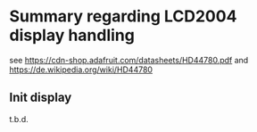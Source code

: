Summary regarding LCD2004 display handling
==========================================

see https://cdn-shop.adafruit.com/datasheets/HD44780.pdf and https://de.wikipedia.org/wiki/HD44780 


Init display
------------

t.b.d.
